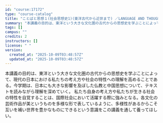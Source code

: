 ```yaml
---
id: "course:17172"
type: "course-catalog"
title: "ことばと思想１(社会思想史1)(東洋古代から近世まで) ／LANGUAGE AND THOUGHT1(HISTORY OF SOCIAL THOUGHT 1)(ANCIENT TO EARLY-MODERN EAST)"
summary: "本講義の目的は、東洋という大きな文化圏の古代からの思想史を学ぶことによって、現代の日本における私たちの考え方や社会の特性への理解を高めることである。今学期は、日本にも大きな影響を及ぼした仏教と中国思想について、テキストを読みながら理解を深め…"
tags: []
campus: ""
credits: 2
instructors: []
license: " "
version:
  created_at: "2025-10-09T03:48:57Z"
  updated_at: "2025-10-09T03:48:57Z"
---
```


本講義の目的は、東洋という大きな文化圏の古代からの思想史を学ぶことによって、現代の日本における私たちの考え方や社会の特性への理解を高めることである。今学期は、日本にも大きな影響を及ぼした仏教と中国思想について、テキストを読みながら理解を深めていく。 私たち自身の考え方や私たちが生きる社会の特性を自覚することは、国際社会において活躍する際に強みとなる。各文化の芸術作品が美というものを多様な形で表しているように、多様性があるからこそ互いを補い世界を豊かなものにできるという意識をこの講義を通して養ってほしい。
